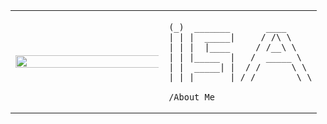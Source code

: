 <table>
  <tr>
    <td style="width: 50%;">
       <img src="https://w7.pngwing.com/pngs/884/996/png-transparent-pingu-waiting-cartoons-pingu-thumbnail.png" style="width: 200%; border: none;"/>
    </td>
    <td style="width: 50%; vertical-align: top;">
      <p style="font-family: monospace; font-size: 16px;">
       
    (_)  _______       ____
    | | |  _____|     / /\ \ 
    | | |  |____     / /__\ \
    | | |_____  |   /  _____ \
    | |  _____| |  / /      \ \
    |_| |_______| /_/        \_\



</p>

    /About Me
    
    


       
        
  </tr>
</table>
